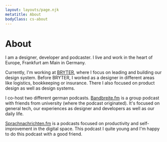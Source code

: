 ```yaml
---
layout: layouts/page.njk
metatitle: About
bodyClass: cs-about
---
```


# About

I am a designer, developer and podcaster. I live and work in the heart of Europe, Frankfurt am Main in Germany.

Currently, I'm working at [BRYTER](https://bryter.io), where I focus on leading and building our design system. Before BRYTER, I worked as a designer in different areas like logistics, bookkeeping or insurance. There I also focused on product design as well as design systems.

I co-host two different german podcasts. [Bandbreite.fm](https://bandbreite.fm) is a group podcast with friends from university (where the podcast originated). It's focused on general tech, our experiences as designer and developers as well as our daily life.

[Sprachnachrichten.fm](https://sprachnachrichten.fm) is a podcasts focused on productivity and self-improvement in the digital space. This podcast I quite young and I'm happy to do this podcast with a good friend.
